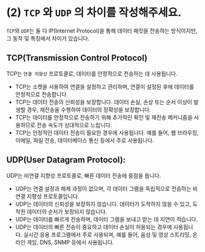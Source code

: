 # (2) `TCP` 와 `UDP` 의 차이를 작성해주세요.
`TCP`와 `UDP`는 둘 다 IP(Internet Protocol)을 통해 데이터 패킷을 전송하는 방식이지만, 그 동작 및 특징에서 차이가 있습니다.

## TCP(Transmission Control Protocol)
TCP는 `연결 지향성` 프로토콜로, 데이터를 안정적으로 전송하는 데 사용됩니다.

- TCP는 소켓을 사용하여 연결을 설정하고 관리하며, 연결이 설정된 후에 데이터를 안정적으로 전송합니다. 
- TCP는 데이터 전송의 신뢰성을 보장합니다. 데이터 손실, 손상 또는 순서 이상이 발생할 경우, 재전송을 수행하여 데이터의 정확성을 보장합니다.
- TCP는 데이터를 안정적으로 전송하기 위해 추가적인 확인 및 재전송 메커니즘을 사용하므로 전송 속도가 상대적으로 느립니다.
- TCP는 안정적인 데이터 전송이 필요한 경우에 사용됩니다. 예를 들어, 웹 브라우징, 이메일, 파일 전송, 데이터베이스 통신 등에서 주로 사용됩니다.


## UDP(User Datagram Protocol):
UDP는 비연결 지향성 프로토콜로, 빠른 데이터 전송에 중점을 둡니다.
- UDP는 연결 설정과 해제 과정이 없으며, 각 데이터 그램을 독립적으로 전송하는 비연결 지향성 프로토콜입니다.
- UDP는 데이터의 신뢰성을 보장하지 않습니다. 데이터가 도착하지 않을 수 있고, 도착한 데이터의 순서가 보장되지 않습니다.
- UDP는 데이터를 빠르게 전송하며, 데이터 그램을 보내고 받는 데 지연이 적습니다.
- UDP는 데이터의 빠른 전송이 중요하고 데이터 손실이 허용되는 경우에 사용됩니다. 실시간 응용 프로그램에서 주로 사용되며, 예를 들어, 음성 및 영상 스트리밍, 온라인 게임, DNS, SNMP 등에서 사용됩니다.
